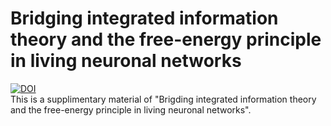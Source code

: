 # Bridging integrated information theory and the free-energy principle in living neuronal networks
[![DOI](https://zenodo.org/badge/DOI/10.5281/zenodo.17170990.svg)](https://doi.org/10.5281/zenodo.17170990)
\
This is a supplimentary material of "Brigding integrated information theory and the free-energy principle in living neuronal networks".
